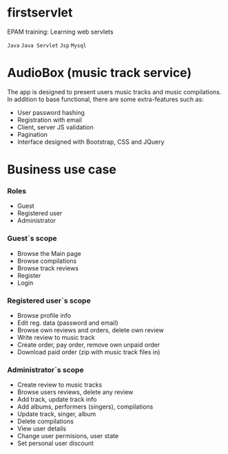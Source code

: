 # firstservlet
EPAM training: Learning web servlets
<p>
  <code>Java</code>
  <code>Java Servlet</code>
  <code>Jsp</code>
  <code>Mysql</code>
</p>

# AudioBox (music track service)
The app is designed to present users music tracks and music compilations. In addition to base functional, there are some extra-features such as:
<ul>
<li>User password hashing</li>
<li>Registration with email</li>
<li>Client, server JS validation</li>
<li>Pagination</li>
<li>Interface designed with Bootstrap, CSS and JQuery</li>
</ul>

# Business use case

<h3>Roles</h3>
<ul>
<li>Guest</li>
<li>Registered user</li>
<li>Administrator</li>
</ul>

<h3>Guest`s scope</h3>
<ul>
<li>Browse the Main page</li>
<li>Browse compilations</li>
<li>Browse track reviews</li>
<li>Register</li>
<li>Login</li>
</ul>

<h3>Registered user`s scope</h3>
<ul>
<li>Browse profile info</li>
<li>Edit reg. data (password and email)</li>
<li>Browse own reviews and orders, delete own review</li>
<li>Write review to music track</li>
<li>Create order, pay order, remove own unpaid order</li>
<li>Download paid order (zip with music track files in)</li>
</ul>

<h3>Administrator`s scope</h3>
<ul>
<li>Create review to music tracks</li>
<li>Browse users reviews, delete any review</li>
<li>Add track, update track info</li>
<li>Add albums, performers (singers), compilations</li>
<li>Update track, singer, album</li>
<li>Delete compilations</li>
<li>View user details</li>
<li>Change user permisions, user state</li>
<li>Set personal user discount</li>  
</ul>
